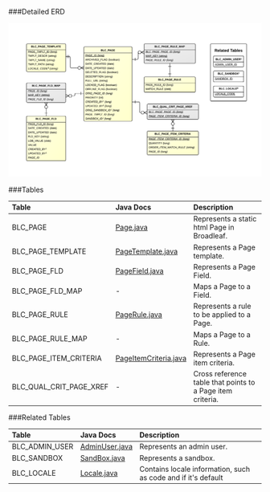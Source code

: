 

###Detailed ERD

[![CMS Page Detail](images/dataModel/CMSPageDetailedERD.png)](images/dataModel/CMSPageDetailedERD.png)

###Tables

| Table               | Java Docs	   | Description                                         |
|:--------------------|:--------------|:----------------------------------------------------|
|BLC_PAGE             | [Page.java](http://javadoc.broadleafcommerce.org/current/contentmanagement-module/org/broadleafcommerce/cms/page/domain/Page.html)          | Represents a static html Page in Broadleaf.  |
|BLC_PAGE_TEMPLATE    | [PageTemplate.java](http://javadoc.broadleafcommerce.org/current/contentmanagement-module/org/broadleafcommerce/cms/page/domain/PageTemplate.html)          | Represents a Page template.  |
|BLC_PAGE_FLD         | [PageField.java](http://javadoc.broadleafcommerce.org/current/contentmanagement-module/org/broadleafcommerce/cms/page/domain/PageField.html)          | Represents a Page Field.  |
|BLC_PAGE_FLD_MAP     | -          | Maps a Page to a Field.  |
|BLC_PAGE_RULE        | [PageRule.java](http://javadoc.broadleafcommerce.org/current/contentmanagement-module/org/broadleafcommerce/cms/page/domain/PageRule.html)          | Represents a rule to be applied to a Page.  |
|BLC_PAGE_RULE_MAP    | -          | Maps a Page to a Rule.  |
|BLC_PAGE_ITEM_CRITERIA | [PageItemCriteria.java](http://javadoc.broadleafcommerce.org/current/contentmanagement-module/org/broadleafcommerce/cms/page/domain/PageItemCriteria.html)        | Represents a Page item criteria.  |
|BLC_QUAL_CRIT_PAGE_XREF| -        | Cross reference table that points to a Page item criteria.  |

###Related Tables

| Table               | Java Docs	   | Description                                         |
|:--------------------|:--------------|:----------------------------------------------------|
|BLC_ADMIN_USER       | [AdminUser.java](http://javadoc.broadleafcommerce.org/current/open-admin-platform/org/broadleafcommerce/openadmin/server/security/domain/AdminUser.html)          | Represents an admin user.  |
|BLC_SANDBOX          | [SandBox.java](http://javadoc.broadleafcommerce.org/current/common/org/broadleafcommerce/common/sandbox/domain/SandBox.html)          | Represents a sandbox.  |
|BLC_LOCALE           | [Locale.java](http://javadoc.broadleafcommerce.org/current/common/org/broadleafcommerce/common/locale/domain/Locale.html)          | Contains locale information, such as code and if it's default  |